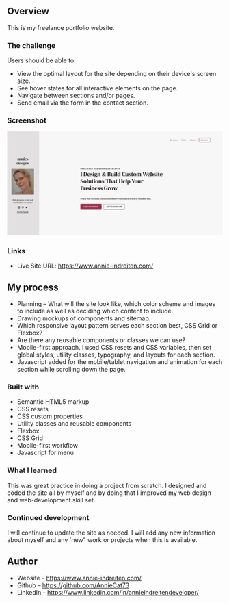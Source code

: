 ## Overview

This is my freelance portfolio website.

### The challenge

Users should be able to:

- View the optimal layout for the site depending on their device's screen size.
- See hover states for all interactive elements on the page.
- Navigate between sections and/or pages.
- Send email via the form in the contact section.

### Screenshot

![](./images/img-github.png)

### Links

- Live Site URL: https://www.annie-indreiten.com/

## My process

- Planning – What will the site look like, which color scheme and images to include as well as deciding which content to include.
- Drawing mockups of components and sitemap.
- Which responsive layout pattern serves each section best, CSS Grid or Flexbox?
- Are there any reusable components or classes we can use?
- Mobile-first approach. I used CSS resets and CSS variables, then set global styles, utility classes, typography, and layouts for each section.
- Javascript added for the mobile/tablet navigation and animation for each section while scrolling down the page.

### Built with

- Semantic HTML5 markup
- CSS resets
- CSS custom properties
- Utility classes and reusable components
- Flexbox
- CSS Grid
- Mobile-first workflow
- Javascript for menu

### What I learned

This was great practice in doing a project from scratch. I designed and coded the site all by myself and by doing that I improved my web design and web-development skill set.

### Continued development

I will continue to update the site as needed. I will add any new information about myself and any 'new" work or projects when this is available.

## Author

- Website - https://www.annie-indreiten.com/
- Github – https://github.com/AnnieCat73
- LinkedIn - https://www.linkedin.com/in/annieindreitendeveloper/
